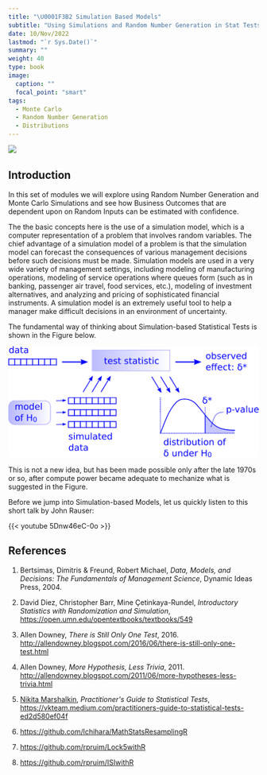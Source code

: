 ```yaml
---
title: "\U0001F3B2 Simulation Based Models"
subtitle: "Using Simulations and Random Number Generation in Stat Tests"
date: 10/Nov/2022
lastmod: "`r Sys.Date()`"
summary: ""
weight: 40
type: book
image:
  caption: ""
  focal_point: "smart"
tags: 
  - Monte Carlo
  - Random Number Generation
  - Distributions
---
```


![](featured.jpg)

## Introduction

In this set of modules we will explore using Random Number Generation and Monte Carlo Simulations and see how Business Outcomes that are dependent upon on Random Inputs can be estimated with confidence. 

The the basic concepts here is the use of a simulation model, which is a computer representation of a problem that involves random variables. The chief advantage of a simulation model of a problem is that the simulation model can forecast the consequences of various management decisions before such decisions must be made. Simulation models are used in a very wide variety of management settings, including modeling of manufacturing operations, modeling of service operations where queues form (such as in banking, passenger air travel, food services, etc.), modeling of investment alternatives, and analyzing and pricing of sophisticated financial instruments. A simulation model is an extremely useful tool to help a manager make difficult decisions in an environment of uncertainty.

The fundamental way of thinking about Simulation-based Statistical Tests is shown in the Figure below. 

![](One-Test.png)

This is not a new idea, but has been made possible only after the late 1970s or so, after compute power became adequate to mechanize what is suggested in the Figure. 

Before we jump into Simulation-based Models, let us quickly listen to this short talk by John Rauser:

{{< youtube 5Dnw46eC-0o >}}

## References

1. Bertsimas, Dimitris & Freund, Robert Michael, *Data, Models, and Decisions: The Fundamentals of Management Science*, Dynamic Ideas Press, 2004.


1. David Diez, Christopher Barr, Mine Çetinkaya-Rundel, *Introductory Statistics with Randomization and Simulation*, <https://open.umn.edu/opentextbooks/textbooks/549>

1. Allen Downey, *There is Still Only One Test*, 2016. <http://allendowney.blogspot.com/2016/06/there-is-still-only-one-test.html>

1. Allen Downey, *More Hypothesis, Less Trivia*, 2011. <http://allendowney.blogspot.com/2011/06/more-hypotheses-less-trivia.html>

1. [Nikita Marshalkin](https://github.com/marnikitta), *Practitioner's Guide to Statistical Tests*, <https://vkteam.medium.com/practitioners-guide-to-statistical-tests-ed2d580ef04f>

1. https://github.com/lchihara/MathStatsResamplingR

1. https://github.com/rpruim/Lock5withR

1. https://github.com/rpruim/ISIwithR
